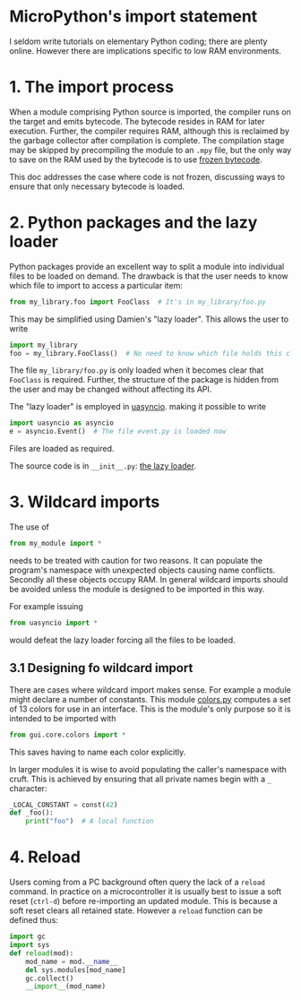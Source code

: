 # MicroPython's import statement

I seldom write tutorials on elementary Python coding; there are plenty online.
However there are implications specific to low RAM environments.

# 1. The import process

When a module comprising Python source is imported, the compiler runs on the
target and emits bytecode. The bytecode resides in RAM for later execution.
Further, the compiler requires RAM, although this is reclaimed by the garbage
collector after compilation is complete. The compilation stage may be skipped
by precompiling the module to an `.mpy` file, but the only way to save on the
RAM used by the bytecode is to use
[frozen bytecode](http://docs.micropython.org/en/latest/reference/manifest.html).

This doc addresses the case where code is not frozen, discussing ways to ensure
that only necessary bytecode is loaded.

# 2. Python packages and the lazy loader

Python packages provide an excellent way to split a module into individual
files to be loaded on demand. The drawback is that the user needs to know which
file to import to access a particular item:
```python
from my_library.foo import FooClass  # It's in my_library/foo.py
```
This may be simplified using Damien's "lazy loader". This allows the user to
write
```python
import my_library
foo = my_library.FooClass()  # No need to know which file holds this class
```
The file `my_library/foo.py` is only loaded when it becomes clear that
`FooClass` is required. Further, the structure of the package is hidden from
the user and may be changed without affecting its API.

The "lazy loader" is employed in
[uasyncio](https://github.com/micropython/micropython/tree/master/extmod/uasyncio).
making it possible to write
```python
import uasyncio as asyncio
e = asyncio.Event()  # The file event.py is loaded now
```
Files are loaded as required.

The source code is in `__init__.py`: 
[the lazy loader](https://github.com/micropython/micropython/blob/master/extmod/uasyncio/__init__.py).

# 3. Wildcard imports

The use of
```python
from my_module import *
```
needs to be treated with caution for two reasons. It can populate the program's
namespace with unexpected objects causing name conflicts. Secondly all these
objects occupy RAM. In general wildcard imports should be avoided unless the
module is designed to be imported in this way.

For example issuing
```python
from uasyncio import *
```
would defeat the lazy loader forcing all the files to be loaded.

## 3.1 Designing fo wildcard import

There are cases where wildcard import makes sense. For example a module might
declare a number of constants. This module 
[colors.py](https://github.com/peterhinch/micropython-nano-gui/blob/master/gui/core/colors.py)
computes a set of 13 colors for use in an interface. This is the module's only
purpose so it is intended to be imported with
```python
from gui.core.colors import *
```
This saves having to name each color explicitly.

In larger modules it is wise to avoid populating the caller's namespace with
cruft. This is achieved by ensuring that all private names begin with a `_`
character:
```python
_LOCAL_CONSTANT = const(42)
def _foo():
    print("foo")  # A local function
```
# 4. Reload

Users coming from a PC background often query the lack of a `reload` command.
In practice on a microcontroller it is usually best to issue a soft reset
(`ctrl-d`) before re-importing an updated module. This is because a soft reset
clears all retained state. However a `reload` function can be defined thus:
```python
import gc
import sys
def reload(mod):
    mod_name = mod.__name__
    del sys.modules[mod_name]
    gc.collect()
    __import__(mod_name)
```
